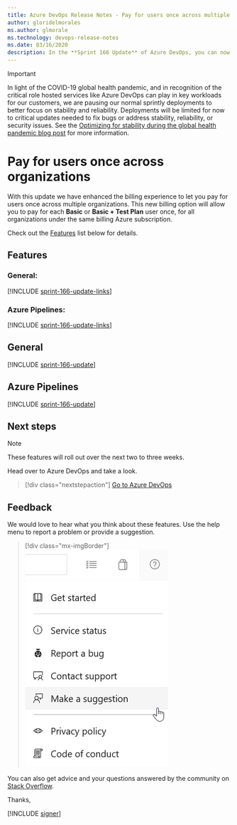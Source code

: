 ```yaml
---
title: Azure DevOps Release Notes - Pay for users once across multiple organizations
author: gloridelmorales
ms.author: glmorale
ms.technology: devops-release-notes
ms.date: 03/16/2020
description: In the **Sprint 166 Update** of Azure DevOps, you can now pay for users once across multiple organizations.
---
```


> [!Important]
> In light of the COVID-19 global health pandemic, and in recognition of the critical role hosted services like Azure DevOps can play in key workloads for our customers, we are pausing our normal sprintly deployments to better focus on stability and reliability. Deployments will be limited for now to critical updates needed to fix bugs or address stability, reliability, or security issues. See the [Optimizing for stability during the global health pandemic blog post](https://devblogs.microsoft.com/devops/optimizing-for-stability-during-the-global-health-pandemic/) for more information.


# Pay for users once across organizations

With this update we have enhanced the billing experience to let you pay for users once across multiple organizations. This new billing option will allow you to pay for each **Basic** or **Basic + Test Plan** user once, for all organizations under the same billing Azure subscription.  

Check out the [Features](#features) list below for details.

## Features

### General:

[!INCLUDE [sprint-166-update-links](includes/general/sprint-166-update-links.md)]

### Azure Pipelines:

[!INCLUDE [sprint-166-update-links](includes/pipelines/sprint-166-update-links.md)]

## General

[!INCLUDE [sprint-166-update](includes/general/sprint-166-update.md)]

## Azure Pipelines

[!INCLUDE [sprint-166-update](includes/pipelines/sprint-166-update.md)]

## Next steps

> [!NOTE]
> These features will roll out over the next two to three weeks.

Head over to Azure DevOps and take a look.

> [!div class="nextstepaction"]
> [Go to Azure DevOps](https://go.microsoft.com/fwlink/?LinkId=307137&campaign=o~msft~docs~product-vsts~release-notes)

## Feedback

We would love to hear what you think about these features. Use the help menu to report a problem or provide a suggestion.

> [!div class="mx-imgBorder"]
> ![Make a suggestion](../media/make-a-suggestion.png)

You can also get advice and your questions answered by the community on [Stack Overflow](https://stackoverflow.com/questions/tagged/azure-devops).

Thanks,

[!INCLUDE [signer](includes/signer/signer.md)]